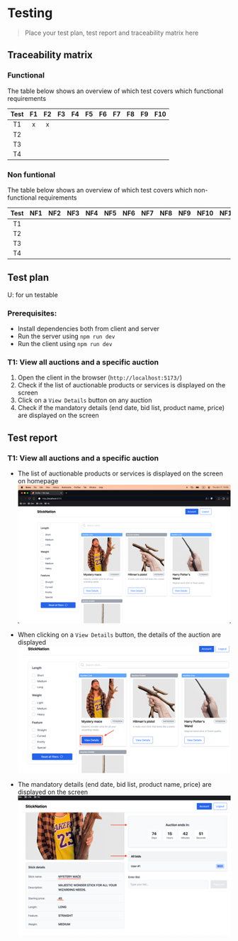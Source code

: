 # Testing

> Place your test plan, test report and traceability matrix here

## Traceability matrix

### Functional

The table below shows an overview of which test covers which functional requirements

| Test | F1 | F2 | F3 | F4 | F5 | F6 | F7 | F8 | F9 | F10 | 
|:----:|:--:|:--:| :---: | :---: | :---: | :---: | :---: | :---: | :---: | :---: |
|  T1  | x  | x  | | | | | | | | |
|  T2  |    |    | | | | | | | | |
|  T3  |    |    | | | | | | | | |
|  T4  |    |    | | | | | | | | |


### Non funtional

The table below shows an overview of which test covers which non-functional requirements

| Test | NF1 | NF2 | NF3 | NF4 | NF5 | NF6 | NF7 | NF8 | NF9 | NF10 | NF11 | NF12 | NF13 | NF14 | NF15 | NF16 | NF17 | NF18 | NF19 | 
|:----:|:---:|:---:|:---:|:---:|:---:|:---:|:---:|:---:|:---:|:----:|:----:|:----:|:----:|:----:|:----:|:----:|:----:|:----:|:----:|
|  T1  |     |     |     |     |     |     |     |     |     |      |      |      |      |      |      |      |      |      |      |
|  T2  |     |     |     |     |     |     |     |     |     |      |      |      |      |      |      |      |      |      |      |
|  T3  |     |     |     |     |     |     |     |     |     |      |      |      |      |      |      |      |      |      |      |
|  T4  |     |     |     |     |     |     |     |     |     |      |      |      |      |      |      |      |      |      |      |

## Test plan
U: for un testable

### Prerequisites:
- Install dependencies both from client and server
- Run the server using `npm run dev`
- Run the client using `npm run dev`

### T1: View all auctions and a specific auction
1. Open the client in the browser (`http://localhost:5173/`)
2. Check if the list of auctionable products or services is displayed on the screen
3. Click on a `View Details` button on any auction
4. Check if the mandatory details (end date, bid list, product name, price) are displayed on the screen

## Test report

### T1: View all auctions and a specific auction
- The list of auctionable products or services is displayed on the screen on homepage
![img.png](assets/t1_step1.png)


- When clicking on a `View Details` button, the details of the auction are displayed
![img.png](assets/t1_step2.png)


- The mandatory details (end date, bid list, product name, price) are displayed on the screen
![img.png](assets/t1_step3.png)

